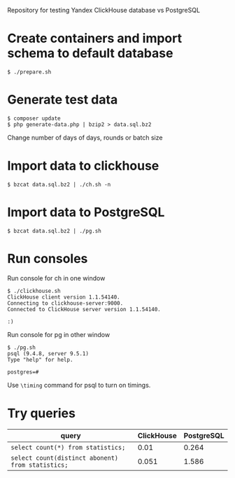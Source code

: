 Repository for testing Yandex ClickHouse database vs PostgreSQL

# Create containers and import schema to default database
```
$ ./prepare.sh
```

# Generate test data
```
$ composer update
$ php generate-data.php | bzip2 > data.sql.bz2
```

Change number of days of days, rounds or batch size

# Import data to clickhouse

```
$ bzcat data.sql.bz2 | ./ch.sh -n
```

# Import data to PostgreSQL

```
$ bzcat data.sql.bz2 | ./pg.sh
```

# Run consoles

Run console for ch in one window

```
$ ./clickhouse.sh 
ClickHouse client version 1.1.54140.
Connecting to clickhouse-server:9000.
Connected to ClickHouse server version 1.1.54140.

:) 
```

Run console for pg in other window

```
$ ./pg.sh 
psql (9.4.8, server 9.5.1)  
Type "help" for help.

postgres=# 
```

Use `\timing` command for psql to turn on timings.

# Try queries

|query|ClickHouse|PostgreSQL|
|---|---|---|
|`select count(*) from statistics;`|0.01|0.264|
|`select count(distinct abonent) from statistics;`|0.051|1.586|
